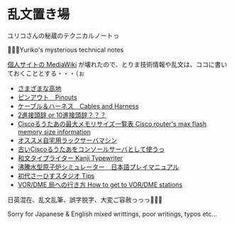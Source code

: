 # 乱文置き場
ユリコさんの秘蔵のテクニカルノートっ

👩🏻‍💻Yuriko's mysterious technical notes

[個人サイトの MediaWiki](https://yuriko.co.nz/w/) が壊れたので、とりま技術情報や乱文は、ココに書いておくこととする・・・（ぉ

* [さまざまな高地](hills_on_battlefield.md)
* [ピンアウト　Pinouts](pinouts.md)
* [ケーブル＆ハーネス　Cables and Harness](cables.md)
* [2進接頭辞 or 10進接頭辞？？？](binary_prefix.md)
* [Ciscoるうたあの最大メモリサイズ一覧表 Cisco router's max flash memory size information](cisco_max_memory_size.md)
* [オススメ自宅用ラックサーバマシン](recomanded_homeservers.md)
* [古いCiscoるうたあをコンソールサーバとして使うっ](cisco_router_as_console_server.md)
* [和文タイプライター Kanji Typewriter](japanese_kanji_typewriter.md)
* [沸騰水型原子炉シミュレーター　日本語プレイマニュアル](bwr_introduction.md)
* [初代さーひすスタジオ Tips](SurfaceStudio.md)
* [VOR/DME 局への行き方 How to get to VOR/DME stations](Reachng_LORAN_VOR_Stations.md)

日英混在、乱文乱筆、誤字脱字、大変ご容赦っっっ🙇🏻‍♀️

Sorry for Japanese & English mixed writtings, poor writings, typos etc...
